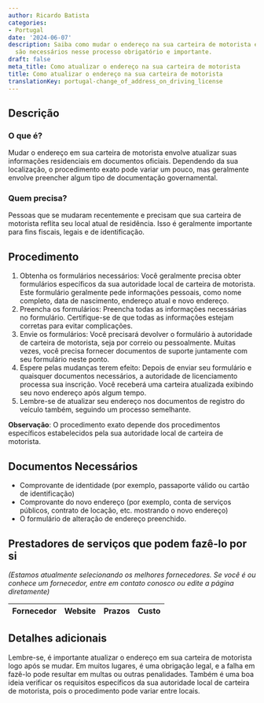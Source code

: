 ```yaml
---
author: Ricardo Batista
categories:
- Portugal
date: '2024-06-07'
description: Saiba como mudar o endereço na sua carteira de motorista e quais documentos
  são necessários nesse processo obrigatório e importante.
draft: false
meta_title: Como atualizar o endereço na sua carteira de motorista
title: Como atualizar o endereço na sua carteira de motorista
translationKey: portugal-change_of_address_on_driving_license
---
```



## Descrição
### O que é?
Mudar o endereço em sua carteira de motorista envolve atualizar suas informações residenciais em documentos oficiais. Dependendo da sua localização, o procedimento exato pode variar um pouco, mas geralmente envolve preencher algum tipo de documentação governamental.

### Quem precisa?
Pessoas que se mudaram recentemente e precisam que sua carteira de motorista reflita seu local atual de residência. Isso é geralmente importante para fins fiscais, legais e de identificação.

## Procedimento
1. Obtenha os formulários necessários: Você geralmente precisa obter formulários específicos da sua autoridade local de carteira de motorista. Este formulário geralmente pede informações pessoais, como nome completo, data de nascimento, endereço atual e novo endereço.
2. Preencha os formulários: Preencha todas as informações necessárias no formulário. Certifique-se de que todas as informações estejam corretas para evitar complicações.
3. Envie os formulários: Você precisará devolver o formulário à autoridade de carteira de motorista, seja por correio ou pessoalmente. Muitas vezes, você precisa fornecer documentos de suporte juntamente com seu formulário neste ponto.
4. Espere pelas mudanças terem efeito: Depois de enviar seu formulário e quaisquer documentos necessários, a autoridade de licenciamento processa sua inscrição. Você receberá uma carteira atualizada exibindo seu novo endereço após algum tempo.
5. Lembre-se de atualizar seu endereço nos documentos de registro do veículo também, seguindo um processo semelhante.

**Observação**: O procedimento exato depende dos procedimentos específicos estabelecidos pela sua autoridade local de carteira de motorista.

## Documentos Necessários
- Comprovante de identidade (por exemplo, passaporte válido ou cartão de identificação)
- Comprovante do novo endereço (por exemplo, conta de serviços públicos, contrato de locação, etc. mostrando o novo endereço)
- O formulário de alteração de endereço preenchido.

## Prestadores de serviços que podem fazê-lo por si
_(Estamos atualmente selecionando os melhores fornecedores. Se você é ou conhece um fornecedor, entre em contato conosco ou edite a página diretamente)_

| Fornecedor      |     Website     |     Prazos       |       Custo      |
| --------------- | --------------- |  :-------------: | :-------------: |

## Detalhes adicionais
Lembre-se, é importante atualizar o endereço em sua carteira de motorista logo após se mudar. Em muitos lugares, é uma obrigação legal, e a falha em fazê-lo pode resultar em multas ou outras penalidades. Também é uma boa ideia verificar os requisitos específicos da sua autoridade local de carteira de motorista, pois o procedimento pode variar entre locais.